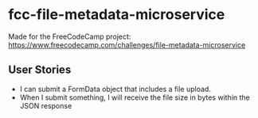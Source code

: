 # fcc-file-metadata-microservice

Made for the FreeCodeCamp project:  https://www.freecodecamp.com/challenges/file-metadata-microservice

## User Stories
 - I can submit a FormData object that includes a file upload.
 - When I submit something, I will receive the file size in bytes within the JSON response

